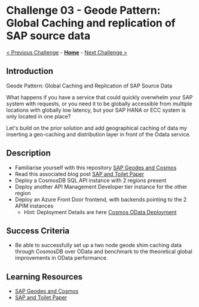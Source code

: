 # Challenge 03 - Geode Pattern: Global Caching and replication of SAP source data

[< Previous Challenge](./Challenge-02.md) - **[Home](../README.md)** - [Next Challenge >](./Challenge-04.md)

## Introduction

Geode Pattern: Global Caching and Replication of SAP Source Data

What happens if you have a service that could quickly overwhelm your SAP system with requests, or you need it to be globally accessible from multiple locations with globally low latency, but your SAP HANA or ECC system is only located in one place?

Let's build on the prior solution and add geographical caching of data my inserting a geo-caching and distribution layer in front of the Odata service.

## Description

- Familiarise yourself with this repository [SAP Geodes and Cosmos](https://github.com/MartinPankraz/AzCosmosDB-OData-Shim) 
- Read this associated blog post [SAP and Toilet Paper](https://blogs.sap.com/2021/06/11/sap-where-can-i-get-toilet-paper-an-implementation-of-the-geodes-pattern-with-s4-btp-and-azure-cosmosdb/)
- Deploy a CosmosDB SQL API instance with 2 regions present
- Deploy another API Management Developer tier instance for the other region 
- Deploy an Azure Front Door frontend, with backends pointing to the 2 APIM instances
    - Hint: Deployment Details are here [Cosmos OData Deployment](https://github.com/MartinPankraz/AzCosmosDB-OData-Shim#deployment-guide)

## Success Criteria

- Be able to successfully set up a two node geode shim caching data through CosmosDB over OData and benchmark to the theoretical global improvements in OData performance.

## Learning Resources

- [SAP Geodes and Cosmos](https://github.com/MartinPankraz/AzCosmosDB-OData-Shim) 
- [SAP and Toilet Paper](https://blogs.sap.com/2021/06/11/sap-where-can-i-get-toilet-paper-an-implementation-of-the-geodes-pattern-with-s4-btp-and-azure-cosmosdb/)
